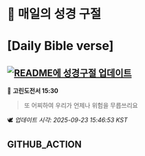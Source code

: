 # 🙏 매일의 성경 구절
# [Daily Bible verse]
## [![README에 성경구절 업데이트](https://github.com/DONGSUKA/first_test/actions/workflows/update-readme-bible.yml/badge.svg)](https://github.com/DONGSUKA/first_test/actions/workflows/update-readme-bible.yml)
<!-- START_BIBLE_VERSE -->
📖 **고린도전서 15:30**
> 또 어찌하여 우리가 언제나 위험을 무릅쓰리요

🕊️ _업데이트 시각: 2025-09-23 15:46:53 KST_
  <!-- END_BIBLE_VERSE -->
## GITHUB_ACTION
